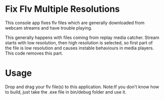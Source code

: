 # Fix Flv Multiple Resolutions
This console app fixes flv files which are generally downloaded from webcam streams and have trouble playing.

This generally happens with files coming from replay media catcher. Stream starts with low resolution, then high resolution is selected, so first part of the file is low resolution and causes instable behaviours in media players. This code removes this part.

# Usage
Drop and drag your flv file(s) to this application.
Note:If you don't know how to build, just take the .exe file in bin/debug folder and use it.
